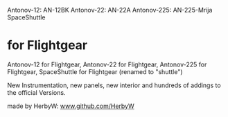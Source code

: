 Antonov-12: AN-12BK
Antonov-22: AN-22A
Antonov-225: AN-225-Mrija
SpaceShuttle 

for Flightgear
================

Antonov-12 for Flightgear,
Antonov-22 for Flightgear,
Antonov-225 for Flightgear,
SpaceShuttle for Flightgear (renamed to "shuttle")

New Instrumentation, new panels, new interior and hundreds of addings to the official Versions.

made by HerbyW: www.github.com/HerbyW
